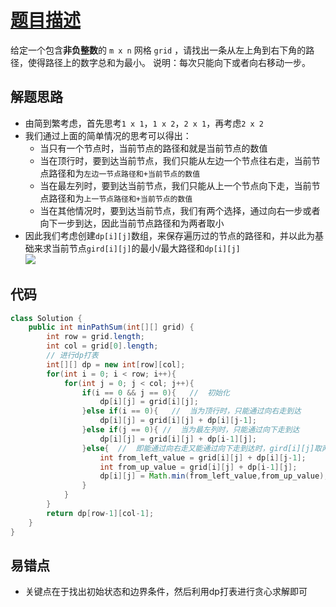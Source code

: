 # [题目描述](https://leetcode.cn/problems/minimum-path-sum/description/)
给定一个包含**非负整数**的 `m x n` 网格 `grid` ，请找出一条从左上角到右下角的路径，使得路径上的数字总和为最小。
说明：每次只能向下或者向右移动一步。

## 解题思路
- 由简到繁考虑，首先思考`1 x 1`，`1 x 2`，`2 x 1`，再考虑`2 x 2`
- 我们通过上面的简单情况的思考可以得出：
    - 当只有一个节点时，当前节点的路径和就是当前节点的数值
    - 当在顶行时，要到达当前节点，我们只能从左边一个节点往右走，当前节点路径和为`左边一节点路径和+当前节点的数值`
    - 当在最左列时，要到达当前节点，我们只能从上一个节点向下走，当前节点路径和为`上一节点路径和+当前节点的数值`
    - 当在其他情况时，要到达当前节点，我们有两个选择，通过向右一步或者向下一步到达，因此当前节点路径和为两者取小
- 因此我们考虑创建`dp[i][j]`数组，来保存遍历过的节点的路径和，并以此为基础来求当前节点`gird[i][j]`的最小/最大路径和`dp[i][j]`<br>
![](https://raw.githubusercontent.com/Rezero-zzl/Rezero-zzl.github.io/main/docs/assets/img/lalgorithm/1-04-1.png)

## 代码
```java
class Solution {
    public int minPathSum(int[][] grid) {
        int row = grid.length;
        int col = grid[0].length;
        // 进行dp打表
        int[][] dp = new int[row][col];
        for(int i = 0; i < row; i++){
            for(int j = 0; j < col; j++){
                if(i == 0 && j == 0){   //  初始化
                    dp[i][j] = grid[i][j];
                }else if(i == 0){   //  当为顶行时，只能通过向右走到达
                    dp[i][j] = grid[i][j] + dp[i][j-1];
                }else if(j == 0){ //  当为最左列时，只能通过向下走到达
                    dp[i][j] = grid[i][j] + dp[i-1][j];
                }else{  //  即能通过向右走又能通过向下走到达时，gird[i][j]取两者更小值
                    int from_left_value = grid[i][j] + dp[i][j-1];
                    int from_up_value = grid[i][j] + dp[i-1][j];
                    dp[i][j] = Math.min(from_left_value,from_up_value); //  求最小或最大
                }
            }
        }
        return dp[row-1][col-1];
    }
}
```
## 易错点
- 关键点在于找出初始状态和边界条件，然后利用dp打表进行贪心求解即可